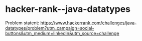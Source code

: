 # hacker-rank--java-datatypes

Problem statent: https://www.hackerrank.com/challenges/java-datatypes/problem?utm_campaign=social-buttons&utm_medium=linkedin&utm_source=challenge
